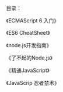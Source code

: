 目录：

《ECMAScript 6 入门》

《ES6 CheatSheet》

《node.js开发指南》

《了不起的Node.js》

《精通JavaScript》

《JavaScrip 忍者禁术》
